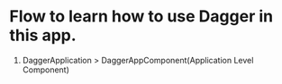 # Flow to learn how to use Dagger in this app.

1. DaggerApplication > DaggerAppComponent(Application Level Component)
